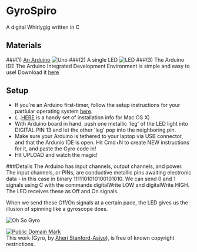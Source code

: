 # GyroSpiro
A digital Whirlygig written in C

## Materials 
###(1) [An Arduino](www.arduino.cc)
![Uno](https://upload.wikimedia.org/wikipedia/commons/thumb/9/9d/UnoConnections.jpg/220px-UnoConnections.jpg)
###(2) A single LED
![LED](http://www.topledlight.com/images/l/201009/12844380890.jpg)
###(3) The Arduino IDE
The Arduino Integrated Development Environment is simple and easy to use! Download it [here](https://www.arduino.cc/en/Main/OldSoftwareReleases) 

## Setup
* If you're an Arduino first-timer, follow the setup instructions for your partiular operating system [here](https://www.arduino.cc/en/Guide/HomePage).
* (...[HERE](https://www.arduino.cc/en/Guide/MacOSX) is a handy set of installation info for Mac OS X)
* With Arduino board in hand, push one metallic 'leg' of the LED light into DIGITAL PIN 13 and let the other 'leg' pop into the neighboring pin.
* Make sure your Arduino is tethered to your laptop via USB connector, and that the Ardunio IDE is open. Hit Cmd+N to create NEW instructions for it, and paste the Gyro code in!
* Hit UPLOAD and watch the magic!

###Details
The Arduino has input channels, output channels, and power.  The input channels, or PINs, are conductive metallic pins awaiting electronic data - in this case in binary 1111101010100101010.  We can send 0 and 1 signals using C with the commands digitalWrite LOW and digitalWrite HIGH.  The LED receives these as Off and On signals. 

When we send these Off/On signals at a certain pace, the LED gives us the illusion of spinning like a gyroscope does.

![Oh So Gyro](https://upload.wikimedia.org/wikipedia/commons/d/d5/Gyroscope_operation.gif)

<p xmlns:dct="http://purl.org/dc/terms/">
<a rel="license" href="http://creativecommons.org/publicdomain/mark/1.0/">
<img src="http://i.creativecommons.org/p/mark/1.0/88x31.png"
     style="border-style: none;" alt="Public Domain Mark" />
</a>
<br />
This work (<span property="dct:title">Gyro</span>, by <a href="https://github.com/DhiMalo/GyroSpiro" rel="dct:creator"><span property="dct:title">Aheri Stanford-Asiyo</span></a>), is free of known copyright restrictions.
</p>
